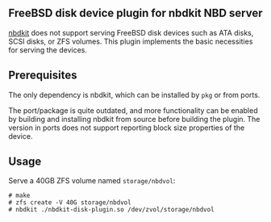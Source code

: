 ## FreeBSD disk device plugin for nbdkit NBD server

[nbdkit](https://gitlab.com/nbdkit/nbdkit) does not support serving FreeBSD disk
devices such as ATA disks, SCSI disks, or ZFS volumes.  This plugin implements
the basic necessities for serving the devices.

## Prerequisites

The only dependency is nbdkit, which can be installed by `pkg` or from ports.

The port/package is quite outdated, and more functionality can be enabled by
building and installing nbdkit from source before building the plugin.  The
version in ports does not support reporting block size properties of the device.

## Usage

Serve a 40GB ZFS volume named `storage/nbdvol`:

```
# make
# zfs create -V 40G storage/nbdvol
# nbdkit ./nbdkit-disk-plugin.so /dev/zvol/storage/nbdvol
```
